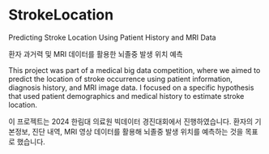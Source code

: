 # StrokeLocation
Predicting Stroke Location Using Patient History and MRI Data

환자 과거력 및 MRI 데이터를 활용한 뇌졸중 발생 위치 예측

This project was part of a medical big data competition, where we aimed to predict the location of stroke occurrence using patient information, diagnosis history, and MRI image data. I focused on a specific hypothesis that used patient demographics and medical history to estimate stroke location.

이 프로젝트는 2024 한림대 의료원 빅데이터 경진대회에서 진행하였습니다. 환자의 기본정보, 진단 내역, MRI 영상 데이터를 활용해 뇌졸중 발생 위치를 예측하는 것을 목표로 했습니다.
